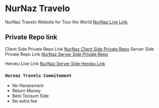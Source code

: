 # NurNaz Travelo

NurNaz Travelo Website for Tour the World [NurNaz Live Link](https://nurnaztravelo.web.app/).

## Private Repo link

Client Side Private Repo Link [NurNaz Client Side Private Repo](https://github.com/programming-hero-web-course1/tourism-or-delivery-website-client-side-Nure-Alam-sidddique)
Server Side Private Repo Link [NurNaz Server Side Private Repo](https://github.com/programming-hero-web-course1/tourism-or-delivery-website-server-side-Nure-Alam-sidddique)

Heroku Live Link [NurNaz Server Side Heroku Link](https://whispering-fortress-90757.herokuapp.com/)

### `Nurnaz Travelo Commitement`

- No Harassment
- Return Money
- Best Torisum Side
- No extra fee
